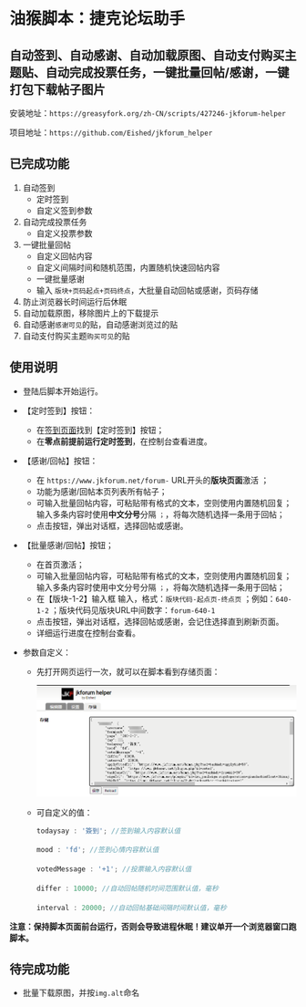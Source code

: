 # 油猴脚本：捷克论坛助手

## 自动签到、自动感谢、自动加载原图、自动支付购买主题贴、自动完成投票任务，一键批量回帖/感谢，一键打包下载帖子图片

安装地址：`https://greasyfork.org/zh-CN/scripts/427246-jkforum-helper`

项目地址：`https://github.com/Eished/jkforum_helper`

## 已完成功能

1. 自动签到
   - 定时签到
   - 自定义签到参数
2. 自动完成投票任务
   - 自定义投票参数
3. 一键批量回帖
   - 自定义回帖内容
   - 自定义间隔时间和随机范围，内置随机快速回帖内容
   - 一键批量感谢
   - 输入 `版块+页码起点+页码终点`，大批量自动回帖或感谢，页码存储
4. 防止浏览器长时间运行后休眠
5. 自动加载原图，移除图片上的下载提示
6. 自动感谢`感谢可见`的贴，自动感谢浏览过的贴
7. 自动支付购买主题`购买可见`的贴

## 使用说明

- 登陆后脚本开始运行。
  
- 【定时签到】按钮：
  
  - 在[签到页面](https://www.jkforum.net/plugin/?id=dsu_paulsign:sign)找到【定时签到】按钮；
  - 在**零点前提前运行定时签到**，在控制台查看进度。
  
- 【感谢/回帖】按钮：
  - 在 `https://www.jkforum.net/forum-` URL开头的**版块页面**激活 ；
  - 功能为感谢/回帖本页列表所有帖子；
  - 可输入批量回帖内容，可粘贴带有格式的文本，空则使用内置随机回复；输入多条内容时使用**中文分号**分隔 `；`，将每次随机选择一条用于回帖；
  - 点击按钮，弹出对话框，选择回帖或感谢。

- 【批量感谢/回帖】按钮；
   - 在首页激活；
   - 可输入批量回帖内容，可粘贴带有格式的文本，空则使用内置随机回复；输入多条内容时使用中文分号分隔 `；`，将每次随机选择一条用于回帖；
   - 在【版块-1-2】输入框 输入，格式：`版块代码-起点页-终点页` ；例如：`640-1-2` ；版块代码见版块URL中间数字：`forum-640-1`
   - 点击按钮，弹出对话框，选择回帖或感谢，会记住选择直到刷新页面。
   - 详细运行进度在控制台查看。
   
- 参数自定义：

  - 先打开网页运行一次，就可以在脚本看到存储页面：

    ![image-20210611163109214](readme.assets/image-20210611163109214.png)

  - 可自定义的值：

    ```javascript
    todaysay : '簽到'; //签到输入内容默认值
    
    mood : 'fd'; //签到心情内容默认值
    
    votedMessage : '+1'; //投票输入内容默认值
    
    differ : 10000; //自动回帖随机时间范围默认值，毫秒
      
    interval : 20000; //自动回帖基础间隔时间默认值，毫秒
    ```

    

**注意：保持脚本页面前台运行，否则会导致进程休眠！建议单开一个浏览器窗口跑脚本。**

## 待完成功能

- 批量下载原图，并按`img.alt`命名